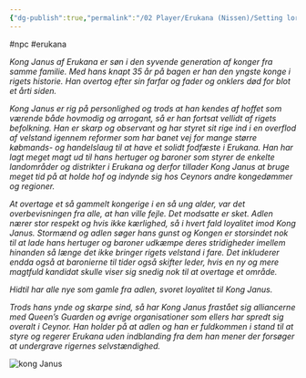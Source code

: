 ```yaml
---
{"dg-publish":true,"permalink":"/02 Player/Erukana (Nissen)/Setting lore/Kong Janus af Erukana/","tags":["npc","erukana"]}
---
```



#npc #erukana 

*Kong Janus af Erukana er søn i den syvende generation af konger fra samme familie. Med hans knapt 35 år på bagen er han den yngste konge i rigets historie. Han overtog efter sin farfar og fader og onklers død for blot et årti siden.*
 
*Kong Janus er rig på personlighed og trods at han kendes af hoffet som værende både hovmodig og arrogant, så er han fortsat vellidt af rigets befolkning. Han er skarp og observant og har styret sit rige ind i en overflod af velstand igennem reformer som har banet vej for mange større købmands- og handelslaug til at have et solidt fodfæste i Erukana. Han har lagt meget magt ud til hans hertuger og baroner som styrer de enkelte landområder og distrikter i Erukana og derfor tillader Kong Janus at bruge meget tid på at holde hof og indynde sig hos Ceynors andre kongedømmer og regioner.*

*At overtage et så gammelt kongerige i en så ung alder, var det overbevisningen fra alle, at han ville fejle. Det modsatte er sket. Adlen nærer stor respekt og hvis ikke kærlighed, så i hvert fald loyalitet imod Kong Janus. Stormænd og adlen søger hans gunst og Kongen er storsindet nok til at lade hans hertuger og baroner udkæmpe deres stridigheder imellem hinanden så længe det ikke bringer rigets velstand i fare. Det inkluderer endda også at baronierne til tider også skifter leder, hvis en ny og mere magtfuld kandidat skulle viser sig snedig nok til at overtage et område.*

*Hidtil har alle nye som gamle fra adlen, svoret loyalitet til Kong Janus.*

*Trods hans ynde og skarpe sind, så har Kong Janus frastået sig alliancerne med Queen’s Guarden og øvrige organisationer som ellers har spredt sig overalt i Ceynor. Han holder på at adlen og han er fuldkommen i stand til at styre og regerer Erukana uden indblanding fra dem han mener der forsøger at undergrave rigernes selvstændighed.*

![kong Janus](https://cdn.discordapp.com/attachments/1120623299068690524/1120623654271721513/Kong_Janus_af_Erukana.jpg)

